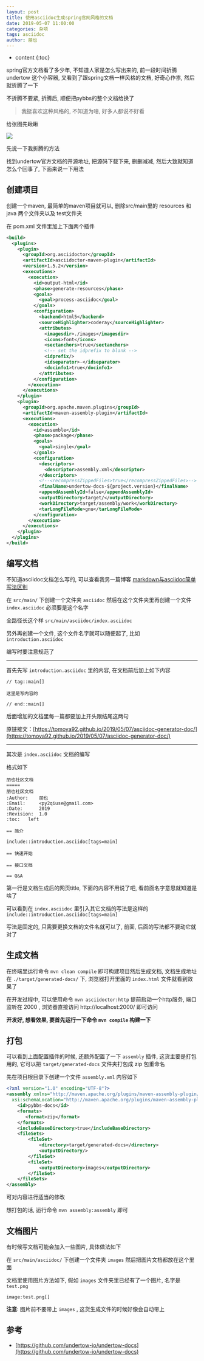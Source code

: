 ```yaml
---
layout: post
title: 使用asciidoc生成spring官网风格的文档
date: 2019-05-07 11:00:00
categories: 杂项
tags: asciidoc
author: 朋也
---
```


* content
{:toc}

spring官方文档看了多少年, 不知道人家是怎么写出来的, 前一段时间折腾 undertow 这个小容器, 又看到了跟spring文档一样风格的文档, 好奇心作祟, 然后就折腾了一下

不折腾不要紧, 折腾后, 顺便把pybbs的整个文档给换了

> 我挺喜欢这种风格的, 不知道为啥, 好多人都说不好看

给张图先瞅瞅

![](/assets/undertow-snapshot.png)






先说一下我折腾的方法

找到undertow官方文档的开源地址, 把源码下载下来, 删删减减, 然后大致就知道怎么个回事了, 下面来说一下用法

## 创建项目

创建一个maven, 最简单的maven项目就可以, 删除src/main里的 resources 和 java 两个文件夹以及 test文件夹

在 pom.xml 文件里加上下面两个插件

```xml
<build>
  <plugins>
    <plugin>
      <groupId>org.asciidoctor</groupId>
      <artifactId>asciidoctor-maven-plugin</artifactId>
      <version>1.5.2</version>
      <executions>
        <execution>
          <id>output-html</id>
          <phase>generate-resources</phase>
          <goals>
            <goal>process-asciidoc</goal>
          </goals>
          <configuration>
            <backend>html5</backend>
            <sourceHighlighter>coderay</sourceHighlighter>
            <attributes>
              <imagesdir>./images</imagesdir>
              <icons>font</icons>
              <sectanchors>true</sectanchors>
              <!-- set the idprefix to blank -->
              <idprefix/>
              <idseparator>-</idseparator>
              <docinfo1>true</docinfo1>
            </attributes>
          </configuration>
        </execution>
      </executions>
    </plugin>
    <plugin>
      <groupId>org.apache.maven.plugins</groupId>
      <artifactId>maven-assembly-plugin</artifactId>
      <executions>
        <execution>
          <id>assemble</id>
          <phase>package</phase>
          <goals>
            <goal>single</goal>
          </goals>
          <configuration>
            <descriptors>
              <descriptor>assembly.xml</descriptor>
            </descriptors>
            <!--<recompressZippedFiles>true</recompressZippedFiles>-->
            <finalName>undertow-docs-${project.version}</finalName>
            <appendAssemblyId>false</appendAssemblyId>
            <outputDirectory>target/</outputDirectory>
            <workDirectory>target/assembly/work</workDirectory>
            <tarLongFileMode>gnu</tarLongFileMode>
          </configuration>
        </execution>
      </executions>
    </plugin>
  </plugins>
</build>
```

## 编写文档

不知道asciidoc文档怎么写的, 可以查看我另一篇博客 [markdown与asciidoc简单写法区别](https://tomoya92.github.io/2017/03/19/markdown-asciidoc/)

在 `src/main/` 下创建一个文件夹 `asciidoc` 然后在这个文件夹里再创建一个文件 `index.asciidoc` 必须要是这个名字

全路径长这个样 `src/main/asciidoc/index.asciidoc`

另外再创建一个文件, 这个文件名字就可以随便起了, 比如 `introduction.asciidoc`

编写时要注意规范了

---

首先先写 `introduction.asciidoc` 里的内容, 在文档前后加上如下内容

```
// tag::main[]

这里是写内容的

// end::main[]
```

后面增加的文档里每一篇都要加上开头跟结尾这两句

原链接文：[https://tomoya92.github.io/2019/05/07/asciidoc-generator-doc/](https://tomoya92.github.io/2019/05/07/asciidoc-generator-doc/)

---

其次是 `index.asciidoc` 文档的编写

格式如下

```
朋也社区文档
=====
朋也社区文档
:Author:    朋也
:Email:     <py2qiuse@gmail.com>
:Date:      2019
:Revision:  1.0
:toc:   left

== 简介

include::introduction.asciidoc[tags=main]

== 快速开始

== 接口文档

== Q&A

```

第一行是文档生成后的网页title, 下面的内容不用说了吧, 看前面名字意思就知道是啥了

可以看到在 `index.asciidoc` 里引入其它文档的写法是这样的 `include::introduction.asciidoc[tags=main]`

写法是固定的, 只需要更换文档的文件名就可以了, 前面, 后面的写法都不要动它就对了

## 生成文档

在终端里运行命令 `mvn clean compile` 即可构建项目然后生成文档, 文档生成地址在 `./target/generated-docs/` 下, 浏览器打开里面的 `index.html` 文件就看到效果了

在开发过程中, 可以使用命令 `mvn asciidoctor:http` 提前启动一个http服务, 端口监听在 2000 , 浏览器直接访问 http://localhost:2000/ 即可访问

**开发好, 想看效果, 要首先运行一下命令 `mvn compile` 构建一下**

## 打包

可以看到上面配置插件的时候, 还额外配置了一下 `assembly` 插件, 这货主要是打包用的, 它可以把 `target/generated-docs` 文件夹打包成 zip 包重命名

先在项目根目录下创建一个文件 `assembly.xml` 内容如下

```xml
<?xml version="1.0" encoding="UTF-8"?>
<assembly xmlns="http://maven.apache.org/plugins/maven-assembly-plugin/assembly/1.1.2" xmlns:xsi="http://www.w3.org/2001/XMLSchema-instance"
  xsi:schemaLocation="http://maven.apache.org/plugins/maven-assembly-plugin/assembly/1.1.2 http://maven.apache.org/xsd/assembly-1.1.2.xsd">
    <id>pybbs-docs</id>
    <formats>
       <format>zip</format>
    </formats>
    <includeBaseDirectory>true</includeBaseDirectory>
    <fileSets>
        <fileSet>
            <directory>target/generated-docs</directory>
            <outputDirectory/>            
        </fileSet>
        <fileSet>
            <outputDirectory>images</outputDirectory>
        </fileSet>
    </fileSets>
</assembly>
```

可对内容进行适当的修改

想打包的话, 运行命令 `mvn assembly:assembly` 即可

## 文档图片

有时候写文档可能会加入一些图片, 具体做法如下

在 `src/main/asciidoc/` 下创建一个文件夹 `images` 然后把图片文档都放在这个里面

文档里使用图片方法如下, 假如 `images` 文件夹里已经有了一个图片, 名字是 `test.png`

```
image:test.png[]
```

**注意**: 图片前不要带上 `images` , 这货生成文件的时候好像会自动带上

## 参考

- [https://github.com/undertow-io/undertow-docs](https://github.com/undertow-io/undertow-docs)

